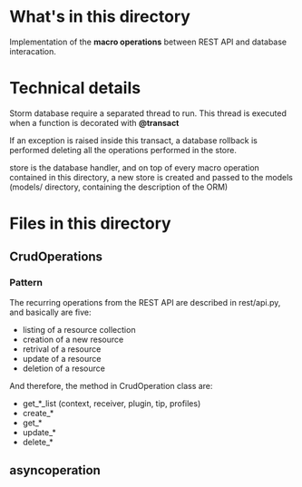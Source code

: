 # What's in this directory

Implementation of the **macro operations** between REST API and database interacation.

# Technical details

Storm database require a separated thread to run. This thread is executed when a function
is decorated with **@transact**

If an exception is raised inside this transact, a database rollback is performed deleting
all the operations performed in the store.

store is the database handler, and on top of every macro operation contained in this
directory, a new store is created and passed to the models (models/ directory, containing
the description of the ORM)

# Files in this directory

## CrudOperations

### Pattern

The recurring operations from the REST API are described in rest/api.py, and basically 
are five:

  * listing of a resource collection
  * creation of a new resource
  * retrival of a resource
  * update of a resource
  * deletion of a resource

And therefore, the method in CrudOperation class are:

  * get\_\*\_list (context, receiver, plugin, tip, profiles)
  * create\_\*
  * get\_\*
  * update\_\*
  * delete\_\*

## asyncoperation



